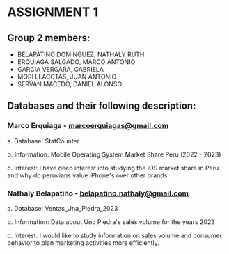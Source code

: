 # ASSIGNMENT 1
## Group 2 members:
- BELAPATIÑO DOMINGUEZ, NATHALY RUTH
- ERQUIAGA SALGADO, MARCO ANTONIO
- GARCIA VERGARA, GABRIELA
- MORI LLACCTAS, JUAN ANTONIO
- SERVAN MACEDO, DANIEL ALONSO

## Databases and their following description: 

### Marco Erquiaga - marcoerquiagas@gmail.com

a. Database: StatCounter

b. Information: Mobile Operating System Market Share Peru (2022 - 2023)

c. Interest: I have deep interest into studying the iOS market share in Peru and why do peruvians value iPhone's over other brands

### Nathaly Belapatiño - belapatino.nathaly@gmail.com

a. Database: Ventas_Una_Piedra_2023

b. Information: Data about Uno Piedra's sales volume for the years 2023

c. Interest: I would like to study information on sales volume and consumer behavior to plan marketing activities more efficiently.
